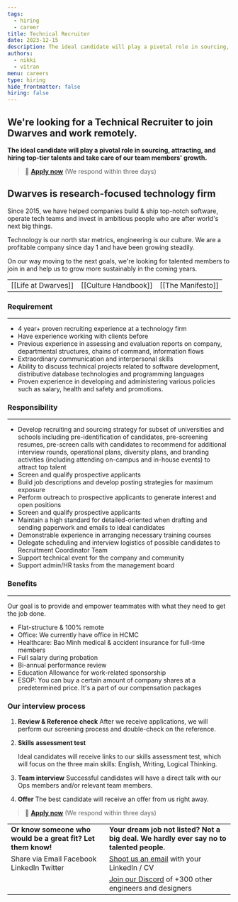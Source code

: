 ```yaml
---
tags:
  - hiring
  - career
title: Technical Recruiter
date: 2023-12-15
description: The ideal candidate will play a pivotal role in sourcing, attracting, and hiring top-tier talents and take care of our team members' growth.
authors:
  - nikki
  - vitran
menu: careers
type: hiring
hide_frontmatter: false
hiring: false
---
```


## We're looking for a Technical Recruiter to join Dwarves and work remotely.

**The ideal candidate will play a pivotal role in sourcing, attracting, and hiring top-tier talents and take care of our team members' growth.**

> 🤘 **[Apply now](mailto:spawn@d.foundation)** (We respond within three days)

## Dwarves is research-focused technology firm
Since 2015, we have helped companies build & ship top-notch software, operate tech teams and invest in ambitious people who are after world's next big things.

Technology is our north star metrics, engineering is our culture. We are a profitable company since day 1 and have been growing steadily.

On our way moving to the next goals, we're looking for talented members to join in and help us to grow more sustainably in the coming years.

|                     |                      |                   |
| ------------------- | -------------------- | ----------------- |
| [[Life at Dwarves]] | [[Culture Handbook]] | [[The Manifesto]] |

### **Requirement**
---

- 4 year+ proven recruiting experience at a technology firm
- Have experience working with clients before
- Previous experience in assessing and evaluation reports on company, departmental structures, chains of command, information flows
- Extraordinary communication and interpersonal skills
- Ability to discuss technical projects related to software development, distributive database technologies and programming languages
- Proven experience in developing and administering various policies such as salary, health and safety and promotions.

### **Responsibility**
---

- Develop recruiting and sourcing strategy for subset of universities and schools including pre-identification of candidates, pre-screening resumes, pre-screen calls with candidates to recommend for additional interview rounds, operational plans, diversity plans, and branding activities (including attending on-campus and in-house events) to attract top talent
- Screen and qualify prospective applicants
- Build job descriptions and develop posting strategies for maximum exposure
- Perform outreach to prospective applicants to generate interest and open positions
- Screen and qualify prospective applicants
- Maintain a high standard for detailed-oriented when drafting and sending paperwork and emails to ideal candidates
- Demonstrable experience in arranging necessary training courses
- Delegate scheduling and interview logistics of possible candidates to Recruitment Coordinator Team
- Support technical event for the company and community
- Support admin/HR tasks from the management board

### Benefits
---

Our goal is to provide and empower teammates with what they need to get the job done.

- Flat-structure & 100% remote
- Office: We currently have office in HCMC
- Healthcare: Bao Minh medical & accident insurance for full-time members
- Full salary during probation
- Bi-annual performance review
- Education Allowance for work-related sponsorship
- ESOP: You can buy a certain amount of company shares at a predetermined price. It's a part of our compensation packages

### Our interview process
1. **Review & Reference check** After we receive applications, we will perform our screening process and double-check on the reference.

2. **Skills** **assessment test**

   Ideal candidates will receive links to our skills assessment test, which will focus on the three main skills: English, Writing, Logical Thinking.

3. **Team interview** Successful candidates will have a direct talk with our Ops members and/or relevant team members.

4. **Offer** The best candidate will receive an offer from us right away.

> 🤘 **[Apply now](mailto:spawn@d.foundation)** (We respond within three days)

|                                                              |                                                                                          |
| ------------------------------------------------------------ | ---------------------------------------------------------------------------------------- |
| **Or know someone who would be a great fit? Let them know!** | **Your dream job not listed? Not a big deal. We hardly ever say no to talented people.** |
| Share via Email Facebook LinkedIn Twitter                    | [Shoot us an email](mailto:spawn@dwarvesv.com) with your LinkedIn / CV                   |
|                                                              | [Join our Discord](https://discord.gg/S9nDzc4yE9) of +300 other engineers and designers  |
